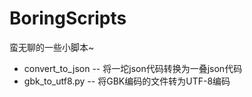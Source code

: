 # BoringScripts
蛮无聊的一些小脚本~

- convert_to_json -- 将一坨json代码转换为一叠json代码
- gbk_to_utf8.py -- 将GBK编码的文件转为UTF-8编码
